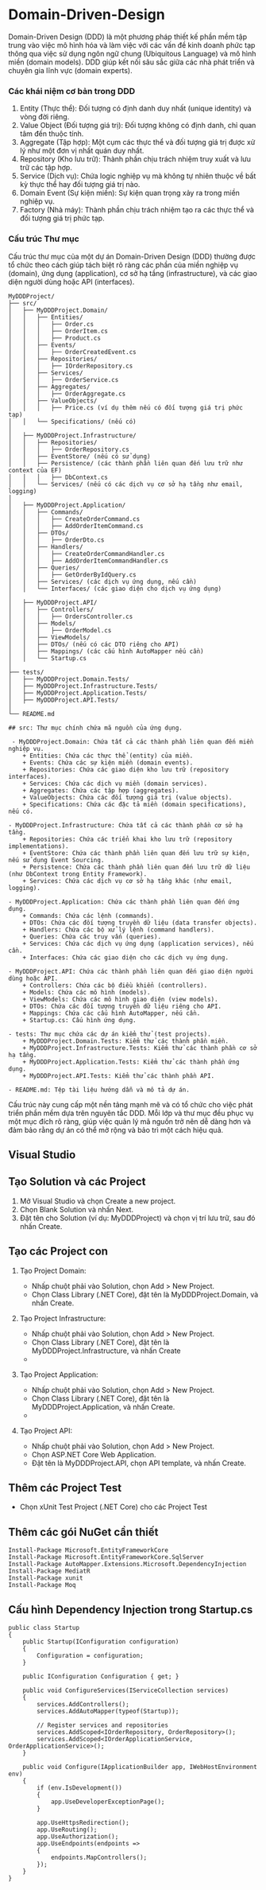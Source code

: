 # Domain-Driven-Design
Domain-Driven Design (DDD) là một phương pháp thiết kế phần mềm tập trung vào việc mô hình hóa và làm việc với các vấn đề kinh doanh phức tạp thông qua việc sử dụng ngôn ngữ chung (Ubiquitous Language) và mô hình miền (domain models). DDD giúp kết nối sâu sắc giữa các nhà phát triển và chuyên gia lĩnh vực (domain experts).

### Các khái niệm cơ bản trong DDD
1. Entity (Thực thể): Đối tượng có định danh duy nhất (unique identity) và vòng đời riêng.
2. Value Object (Đối tượng giá trị): Đối tượng không có định danh, chỉ quan tâm đến thuộc tính.
3. Aggregate (Tập hợp): Một cụm các thực thể và đối tượng giá trị được xử lý như một đơn vị nhất quán duy nhất.
4. Repository (Kho lưu trữ): Thành phần chịu trách nhiệm truy xuất và lưu trữ các tập hợp.
5. Service (Dịch vụ): Chứa logic nghiệp vụ mà không tự nhiên thuộc về bất kỳ thực thể hay đối tượng giá trị nào.
6. Domain Event (Sự kiện miền): Sự kiện quan trọng xảy ra trong miền nghiệp vụ.
7. Factory (Nhà máy): Thành phần chịu trách nhiệm tạo ra các thực thể và đối tượng giá trị phức tạp.

### Cấu trúc Thư mục
Cấu trúc thư mục của một dự án Domain-Driven Design (DDD) thường được tổ chức theo cách giúp tách biệt rõ ràng các phần của miền nghiệp vụ (domain), ứng dụng (application), cơ sở hạ tầng (infrastructure), và các giao diện người dùng hoặc API (interfaces). 

```
MyDDDProject/
├── src/
│   ├── MyDDDProject.Domain/
│   │   ├── Entities/
│   │   │   ├── Order.cs
│   │   │   ├── OrderItem.cs
│   │   │   ├── Product.cs
│   │   ├── Events/
│   │   │   ├── OrderCreatedEvent.cs
│   │   ├── Repositories/
│   │   │   ├── IOrderRepository.cs
│   │   ├── Services/
│   │   │   ├── OrderService.cs
│   │   ├── Aggregates/
│   │   │   ├── OrderAggregate.cs
│   │   ├── ValueObjects/
│   │   │   ├── Price.cs (ví dụ thêm nếu có đối tượng giá trị phức tạp)
│   │   └── Specifications/ (nếu có)
│
│   ├── MyDDDProject.Infrastructure/
│   │   ├── Repositories/
│   │   │   ├── OrderRepository.cs
│   │   ├── EventStore/ (nếu có sử dụng)
│   │   ├── Persistence/ (các thành phần liên quan đến lưu trữ như context của EF)
│   │   │   ├── DbContext.cs
│   │   └── Services/ (nếu có các dịch vụ cơ sở hạ tầng như email, logging)
│
│   ├── MyDDDProject.Application/
│   │   ├── Commands/
│   │   │   ├── CreateOrderCommand.cs
│   │   │   ├── AddOrderItemCommand.cs
│   │   ├── DTOs/
│   │   │   ├── OrderDto.cs
│   │   ├── Handlers/
│   │   │   ├── CreateOrderCommandHandler.cs
│   │   │   ├── AddOrderItemCommandHandler.cs
│   │   ├── Queries/
│   │   │   ├── GetOrderByIdQuery.cs
│   │   ├── Services/ (các dịch vụ ứng dụng, nếu cần)
│   │   └── Interfaces/ (các giao diện cho dịch vụ ứng dụng)
│
│   ├── MyDDDProject.API/
│   │   ├── Controllers/
│   │   │   ├── OrdersController.cs
│   │   ├── Models/
│   │   │   ├── OrderModel.cs
│   │   ├── ViewModels/
│   │   ├── DTOs/ (nếu có các DTO riêng cho API)
│   │   ├── Mappings/ (các cấu hình AutoMapper nếu cần)
│   │   └── Startup.cs
│
├── tests/
│   ├── MyDDDProject.Domain.Tests/
│   ├── MyDDDProject.Infrastructure.Tests/
│   ├── MyDDDProject.Application.Tests/
│   ├── MyDDDProject.API.Tests/
│
└── README.md
```
```
## src: Thư mục chính chứa mã nguồn của ứng dụng.

 - MyDDDProject.Domain: Chứa tất cả các thành phần liên quan đến miền nghiệp vụ.
    + Entities: Chứa các thực thể (entity) của miền.
    + Events: Chứa các sự kiện miền (domain events).
    + Repositories: Chứa các giao diện kho lưu trữ (repository interfaces).
    + Services: Chứa các dịch vụ miền (domain services).
    + Aggregates: Chứa các tập hợp (aggregates).
    + ValueObjects: Chứa các đối tượng giá trị (value objects).
    + Specifications: Chứa các đặc tả miền (domain specifications), nếu có.

- MyDDDProject.Infrastructure: Chứa tất cả các thành phần cơ sở hạ tầng.
    + Repositories: Chứa các triển khai kho lưu trữ (repository implementations).
    + EventStore: Chứa các thành phần liên quan đến lưu trữ sự kiện, nếu sử dụng Event Sourcing.
    + Persistence: Chứa các thành phần liên quan đến lưu trữ dữ liệu (như DbContext trong Entity Framework).
    + Services: Chứa các dịch vụ cơ sở hạ tầng khác (như email, logging).

- MyDDDProject.Application: Chứa các thành phần liên quan đến ứng dụng.
    + Commands: Chứa các lệnh (commands).
    + DTOs: Chứa các đối tượng truyền dữ liệu (data transfer objects).
    + Handlers: Chứa các bộ xử lý lệnh (command handlers).
    + Queries: Chứa các truy vấn (queries).
    + Services: Chứa các dịch vụ ứng dụng (application services), nếu cần.
    + Interfaces: Chứa các giao diện cho các dịch vụ ứng dụng.

- MyDDDProject.API: Chứa các thành phần liên quan đến giao diện người dùng hoặc API.
    + Controllers: Chứa các bộ điều khiển (controllers).
    + Models: Chứa các mô hình (models).
    + ViewModels: Chứa các mô hình giao diện (view models).
    + DTOs: Chứa các đối tượng truyền dữ liệu riêng cho API.
    + Mappings: Chứa các cấu hình AutoMapper, nếu cần.
    + Startup.cs: Cấu hình ứng dụng.

- tests: Thư mục chứa các dự án kiểm thử (test projects).
    + MyDDDProject.Domain.Tests: Kiểm thử các thành phần miền.
    + MyDDDProject.Infrastructure.Tests: Kiểm thử các thành phần cơ sở hạ tầng.
    + MyDDDProject.Application.Tests: Kiểm thử các thành phần ứng dụng.
    + MyDDDProject.API.Tests: Kiểm thử các thành phần API.

- README.md: Tệp tài liệu hướng dẫn và mô tả dự án.
```
Cấu trúc này cung cấp một nền tảng mạnh mẽ và có tổ chức cho việc phát triển phần mềm dựa trên nguyên tắc DDD. Mỗi lớp và thư mục đều phục vụ một mục đích rõ ràng, giúp việc quản lý mã nguồn trở nên dễ dàng hơn và đảm bảo rằng dự án có thể mở rộng và bảo trì một cách hiệu quả.

## Visual Studio
## Tạo Solution và các Project
1. Mở Visual Studio và chọn Create a new project.
2. Chọn Blank Solution và nhấn Next.
3. Đặt tên cho Solution (ví dụ: MyDDDProject) và chọn vị trí lưu trữ, sau đó nhấn Create.

## Tạo các Project con
1. Tạo Project Domain:
   - Nhấp chuột phải vào Solution, chọn Add > New Project.
   - Chọn Class Library (.NET Core), đặt tên là MyDDDProject.Domain, và nhấn Create.

2. Tạo Project Infrastructure:
   - Nhấp chuột phải vào Solution, chọn Add > New Project.
   - Chọn Class Library (.NET Core), đặt tên là MyDDDProject.Infrastructure, và nhấn Create
   - 
3. Tạo Project Application:
   - Nhấp chuột phải vào Solution, chọn Add > New Project.
   - Chọn Class Library (.NET Core), đặt tên là MyDDDProject.Application, và nhấn Create.
   - 
4. Tạo Project API:
   - Nhấp chuột phải vào Solution, chọn Add > New Project.
   - Chọn ASP.NET Core Web Application.
   - Đặt tên là MyDDDProject.API, chọn API template, và nhấn Create.

## Thêm các Project Test
 - Chọn xUnit Test Project (.NET Core) cho các Project Test

## Thêm các gói NuGet cần thiết
```
Install-Package Microsoft.EntityFrameworkCore
Install-Package Microsoft.EntityFrameworkCore.SqlServer
Install-Package AutoMapper.Extensions.Microsoft.DependencyInjection
Install-Package MediatR
Install-Package xunit
Install-Package Moq
```

## Cấu hình Dependency Injection trong Startup.cs
```
public class Startup
{
    public Startup(IConfiguration configuration)
    {
        Configuration = configuration;
    }

    public IConfiguration Configuration { get; }

    public void ConfigureServices(IServiceCollection services)
    {
        services.AddControllers();
        services.AddAutoMapper(typeof(Startup));
        
        // Register services and repositories
        services.AddScoped<IOrderRepository, OrderRepository>();
        services.AddScoped<IOrderApplicationService, OrderApplicationService>();
    }

    public void Configure(IApplicationBuilder app, IWebHostEnvironment env)
    {
        if (env.IsDevelopment())
        {
            app.UseDeveloperExceptionPage();
        }

        app.UseHttpsRedirection();
        app.UseRouting();
        app.UseAuthorization();
        app.UseEndpoints(endpoints =>
        {
            endpoints.MapControllers();
        });
    }
}
```

